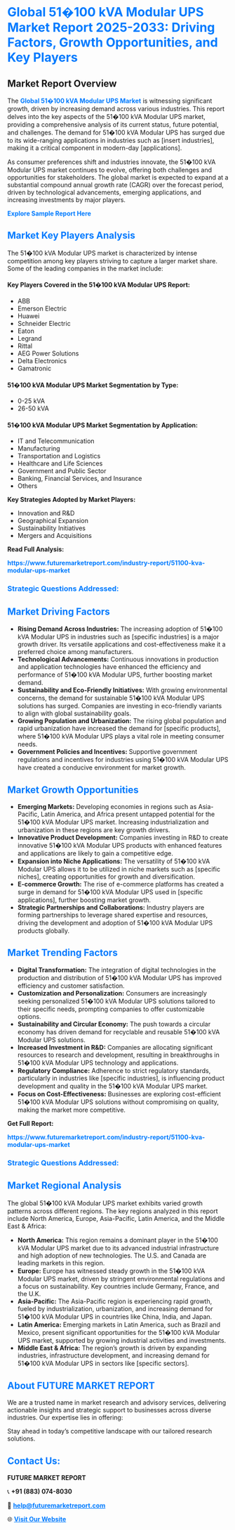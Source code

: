 <h1 style="color: #007BFF;">Global 51�100 kVA Modular UPS Market Report 2025-2033: Driving Factors, Growth Opportunities, and Key Players</h1>

<section id="overview">
<h2>Market Report Overview</h2>
<p>The <a href="https://www.futuremarketreport.com/industry-report/51100-kva-modular-ups-market" style="color: #007BFF; text-decoration: none;"><strong>Global 51�100 kVA Modular UPS Market</strong></a> is witnessing significant growth, driven by increasing demand across various industries. This report delves into the key aspects of the 51�100 kVA Modular UPS market, providing a comprehensive analysis of its current status, future potential, and challenges. The demand for 51�100 kVA Modular UPS has surged due to its wide-ranging applications in industries such as [insert industries], making it a critical component in modern-day [applications].</p>
<p>As consumer preferences shift and industries innovate, the 51�100 kVA Modular UPS market continues to evolve, offering both challenges and opportunities for stakeholders. The global market is expected to expand at a substantial compound annual growth rate (CAGR) over the forecast period, driven by technological advancements, emerging applications, and increasing investments by major players.</p>
</section>

<section id="overview">
<p><a href="https://www.futuremarketreport.com/request-sample/reportId=35804" style="color: #007BFF; text-decoration: none;"><strong>Explore Sample Report Here</strong></a></p>
</section>

<section id="key-players">
<h2 style="color: #007BFF;">Market Key Players Analysis</h2>
<p>The 51�100 kVA Modular UPS market is characterized by intense competition among key players striving to capture a larger market share. Some of the leading companies in the market include:</p>
<h4>Key Players Covered in the 51�100 kVA Modular UPS Report:</h4>
<ul><li>ABB</li><li>Emerson Electric</li><li>Huawei</li><li>Schneider Electric</li><li>Eaton</li><li>Legrand</li><li>Rittal</li><li>AEG Power Solutions</li><li>Delta Electronics</li><li>Gamatronic</li></ul>
<h4>51�100 kVA Modular UPS Market Segmentation by Type:</h4>
<ul><li>0-25 kVA</li><li>26-50 kVA</li></ul>

<h4>51�100 kVA Modular UPS Market Segmentation by Application:</h4>
<ul><li>IT and Telecommunication</li><li>Manufacturing</li><li>Transportation and Logistics</li><li>Healthcare and Life Sciences</li><li>Government and Public Sector</li><li>Banking, Financial Services, and Insurance</li><li>Others</li></ul>
<p><strong>Key Strategies Adopted by Market Players:</strong></p>
<ul>
<li>Innovation and R&D</li>
<li>Geographical Expansion</li>
<li>Sustainability Initiatives</li>
<li>Mergers and Acquisitions</li>
</ul>
</section>

<section>
<p><strong>Read Full Analysis: </strong></p><a href="https://www.futuremarketreport.com/industry-report/51100-kva-modular-ups-market" style="color: #007BFF; text-decoration: none;"><strong>https://www.futuremarketreport.com/industry-report/51100-kva-modular-ups-market</strong></a>
<h3 style="color: #007BFF;">Strategic Questions Addressed:</h3>
</section>

<section id="driving-factors">
<h2 style="color: #007BFF;">Market Driving Factors</h2>
<ul>
<li><strong>Rising Demand Across Industries:</strong> The increasing adoption of 51�100 kVA Modular UPS in industries such as [specific industries] is a major growth driver. Its versatile applications and cost-effectiveness make it a preferred choice among manufacturers.</li>
<li><strong>Technological Advancements:</strong> Continuous innovations in production and application technologies have enhanced the efficiency and performance of 51�100 kVA Modular UPS, further boosting market demand.</li>
<li><strong>Sustainability and Eco-Friendly Initiatives:</strong> With growing environmental concerns, the demand for sustainable 51�100 kVA Modular UPS solutions has surged. Companies are investing in eco-friendly variants to align with global sustainability goals.</li>
<li><strong>Growing Population and Urbanization:</strong> The rising global population and rapid urbanization have increased the demand for [specific products], where 51�100 kVA Modular UPS plays a vital role in meeting consumer needs.</li>
<li><strong>Government Policies and Incentives:</strong> Supportive government regulations and incentives for industries using 51�100 kVA Modular UPS have created a conducive environment for market growth.</li>
</ul>
</section>

<section id="growth-opportunities">
<h2 style="color: #007BFF;">Market Growth Opportunities</h2>
<ul>
<li><strong>Emerging Markets:</strong> Developing economies in regions such as Asia-Pacific, Latin America, and Africa present untapped potential for the 51�100 kVA Modular UPS market. Increasing industrialization and urbanization in these regions are key growth drivers.</li>
<li><strong>Innovative Product Development:</strong> Companies investing in R&D to create innovative 51�100 kVA Modular UPS products with enhanced features and applications are likely to gain a competitive edge.</li>
<li><strong>Expansion into Niche Applications:</strong> The versatility of 51�100 kVA Modular UPS allows it to be utilized in niche markets such as [specific niches], creating opportunities for growth and diversification.</li>
<li><strong>E-commerce Growth:</strong> The rise of e-commerce platforms has created a surge in demand for 51�100 kVA Modular UPS used in [specific applications], further boosting market growth.</li>
<li><strong>Strategic Partnerships and Collaborations:</strong> Industry players are forming partnerships to leverage shared expertise and resources, driving the development and adoption of 51�100 kVA Modular UPS products globally.</li>
</ul>
</section>

<section id="trending-factors">
<h2 style="color: #007BFF;">Market Trending Factors</h2>
<ul>
<li><strong>Digital Transformation:</strong> The integration of digital technologies in the production and distribution of 51�100 kVA Modular UPS has improved efficiency and customer satisfaction.</li>
<li><strong>Customization and Personalization:</strong> Consumers are increasingly seeking personalized 51�100 kVA Modular UPS solutions tailored to their specific needs, prompting companies to offer customizable options.</li>
<li><strong>Sustainability and Circular Economy:</strong> The push towards a circular economy has driven demand for recyclable and reusable 51�100 kVA Modular UPS solutions.</li>
<li><strong>Increased Investment in R&D:</strong> Companies are allocating significant resources to research and development, resulting in breakthroughs in 51�100 kVA Modular UPS technology and applications.</li>
<li><strong>Regulatory Compliance:</strong> Adherence to strict regulatory standards, particularly in industries like [specific industries], is influencing product development and quality in the 51�100 kVA Modular UPS market.</li>
<li><strong>Focus on Cost-Effectiveness:</strong> Businesses are exploring cost-efficient 51�100 kVA Modular UPS solutions without compromising on quality, making the market more competitive.</li>
</ul>
</section>

<section>
<p><strong>Get Full Report: </strong></p><a href="https://www.futuremarketreport.com/industry-report/51100-kva-modular-ups-market" style="color: #007BFF; text-decoration: none;"><strong>https://www.futuremarketreport.com/industry-report/51100-kva-modular-ups-market</strong></a>
<h3 style="color: #007BFF;">Strategic Questions Addressed:</h3>
</section>


<section id="regional-analysis">
<h2 style="color: #007BFF;">Market Regional Analysis</h2>
<p>The global 51�100 kVA Modular UPS market exhibits varied growth patterns across different regions. The key regions analyzed in this report include North America, Europe, Asia-Pacific, Latin America, and the Middle East & Africa:</p>
<ul>
<li><strong>North America:</strong> This region remains a dominant player in the 51�100 kVA Modular UPS market due to its advanced industrial infrastructure and high adoption of new technologies. The U.S. and Canada are leading markets in this region.</li>
<li><strong>Europe:</strong> Europe has witnessed steady growth in the 51�100 kVA Modular UPS market, driven by stringent environmental regulations and a focus on sustainability. Key countries include Germany, France, and the U.K.</li>
<li><strong>Asia-Pacific:</strong> The Asia-Pacific region is experiencing rapid growth, fueled by industrialization, urbanization, and increasing demand for 51�100 kVA Modular UPS in countries like China, India, and Japan.</li>
<li><strong>Latin America:</strong> Emerging markets in Latin America, such as Brazil and Mexico, present significant opportunities for the 51�100 kVA Modular UPS market, supported by growing industrial activities and investments.</li>
<li><strong>Middle East & Africa:</strong> The region’s growth is driven by expanding industries, infrastructure development, and increasing demand for 51�100 kVA Modular UPS in sectors like [specific sectors].</li>
</ul>
</section>

<footer>
<h2 style="color: #007BFF;">About FUTURE MARKET REPORT</h2>
<p>We are a trusted name in market research and advisory services, delivering actionable insights and strategic support to businesses across diverse industries. Our expertise lies in offering:</p>

<p>Stay ahead in today’s competitive landscape with our tailored research solutions.</p>

<h2 style="color: #007BFF;">Contact Us:</h2>
<p><strong>FUTURE MARKET REPORT</strong></p>
<p>📞 <strong>+91 (883) 074-8030</strong></p>
<p>📧 <strong><a href="mailto:help@futuremarketreport.com" style="color: #007BFF;">help@futuremarketreport.com</a></strong></p>
<p>🌐 <strong><a href="https://www.futuremarketreport.com/" style="color: #007BFF;">Visit Our Website</a></strong></p>
</footer>